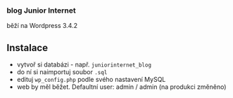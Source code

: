 ### blog Junior Internet
běží na Wordpress 3.4.2

## Instalace
- vytvoř si databázi - např. `juniorinternet_blog`
- do ní si naimportuj soubor `.sql`
- edituj `wp_config.php` podle svého nastavení MySQL
- web by měl běžet. Defaultní user: admin / admin (na produkci změněno)

